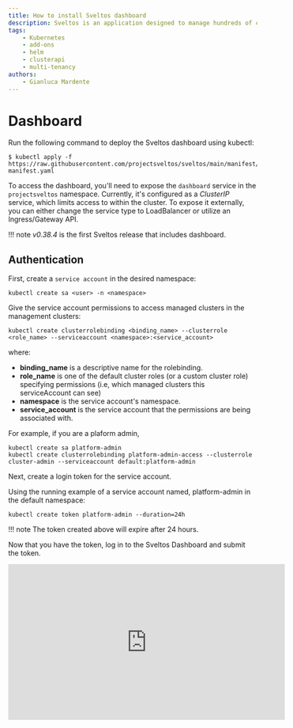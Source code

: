 ```yaml
---
title: How to install Sveltos dashboard
description: Sveltos is an application designed to manage hundreds of clusters by providing declarative cluster APIs. Learn here how to install Sveltos.
tags:
    - Kubernetes
    - add-ons
    - helm
    - clusterapi
    - multi-tenancy
authors:
    - Gianluca Mardente
---
```


# Dashboard

Run the following command to deploy the Sveltos dashboard using kubectl:

```
$ kubectl apply -f https://raw.githubusercontent.com/projectsveltos/sveltos/main/manifest/dashboard-manifest.yaml
```

To access the dashboard, you'll need to expose the `dashboard` service in the `projectsveltos` namespace. 
Currently, it's configured as a _ClusterIP_ service, which limits access to within the cluster. To expose it externally, you can either change the service type to LoadBalancer or utilize an Ingress/Gateway API.

!!! note
    _v0.38.4_ is the first Sveltos release that includes dashboard.

## Authentication

First, create a `service account` in the desired namespace:

```
kubectl create sa <user> -n <namespace>
```

Give the service account permissions to access managed clusters in the management clusters:

```
kubectl create clusterrolebinding <binding_name> --clusterrole <role_name> --serviceaccount <namespace>:<service_account>
```

where:

- **binding_name** is a descriptive name for the rolebinding.
- **role_name** is one of the default cluster roles (or a custom cluster role) specifying permissions (i.e, which managed clusters this serviceAccount can see)
- **namespace** is the service account's namespace.
- **service_account** is the service account that the permissions are being associated with.

For example, if you are a plaform admin, 

```
kubectl create sa platform-admin
kubectl create clusterrolebinding platform-admin-access --clusterrole cluster-admin --serviceaccount default:platform-admin
```

Next, create a login token for the service account.

Using the running example of a service account named, platform-admin in the default namespace:

```
kubectl create token platform-admin --duration=24h
```

!!! note
    The token created above will expire after 24 hours.

Now that you have the token, log in to the Sveltos Dashboard and submit the token.


<iframe width="560" height="315" src="https://www.youtube.com/embed/Pz6iIrjpo2Q?si=-6O7HSXvjlH3DcyB" title="YouTube video player" frameborder="0" allow="accelerometer; autoplay; clipboard-write; encrypted-media; gyroscope; picture-in-picture; web-share" referrerpolicy="strict-origin-when-cross-origin" allowfullscreen></iframe>